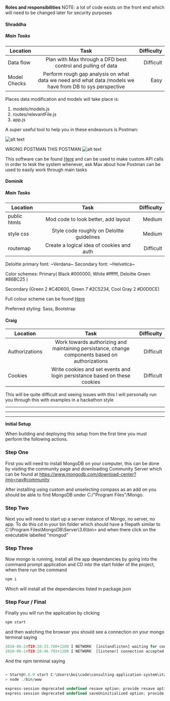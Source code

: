 **Roles and responsibilities**
NOTE: a lot of code exists on the front end which will need to be changed later for security purposes
#### Shraddha
##### Main Tasks
| Location        | Task                                      | Difficulty  |
| --------------- |:-----------------------------------------:| -----------:|
| Data flow       | Plan with Max through a DFD best control and pulling of data       | Difficult   |
| Model Checks       | Perform rough gap analysis on what data we need and what data /models we have from DB to sys perspective | Easy        |

Places data modification and models will take place is:
1. models/models.js
2. routes/relevantFile.js
3. app.js

A super useful tool to help you in these endeavours is Postman:


![alt text](https://4.bp.blogspot.com/-7n-CEqQTQzo/WY1vmo7ZWvI/AAAAAAAAH_Q/GQtdcYEy-hMmoNvx0d2IJ777_WTiSW1IQCEwYBhgL/s1600/Postman.jpg "Postman Pat")

WRONG POSTMAN THIS POSTMAN
![alt text](https://i1.wp.com/thecuriousdev.org/wp-content/uploads/2017/12/gI_62552_200x200_360-logo.png?fit=201%2C201&ssl=1 "Not Postman Pat")

This software can be found [Here](https://www.getpostman.com/) and can be used to make custom API calls in order to tesk the system whenever, ask Max about how Postman can be used to easily work through main tasks


#### Dominik
##### Main Tasks
| Location        | Task                                      | Difficulty  |
| --------------- |:-----------------------------------------:| -----------:|
| public htmls    | Mod code to look better, add layout       | Medium      |
| style css       | Style code roughly on Deloitte guidelines | Medium      |
| routemap        | Create a logical idea of cookies and auth | Difficult   |

Deloitte primary font:
~Verdana~
    Secondary font:
    ~Helvetica~

Color schemes:
Primary( Black #000000, White #ffffff, Deloitte Green #86BC25 )

Secondary (Green 2 #C4D600, Green 7 #2C5234, Cool Gray 2 #D0D0CE)

Full colour scheme can be found [Here](https://www2.deloitte.com/content/dam/Deloitte/sg/Documents/careers/sg-careers-deloitte-sg-50th-anniversary-art-competition-art-colour-palette.pdf)

Preferred styling:
Sass, Bootstrap

#### Craig
| Location        | Task                                      | Difficulty  |
| --------------- |:-----------------------------------------:| -----------:|
| Authorizations      | Work towards authorizing and maintaining persistance, change components based on authorizations       | Difficult   |
| Cookies       | Write cookies and set events and login persistance based on these cookies | Difficult        |

This will be quite difficult and seeing issues with this I will personally run you through this with examples in a hackathon style
______________________________________________________________
______________________________________________________________
______________________________________________________________
**Initial Setup**

When building and deploying this setup from the first time you must perform the following actions.

### Step One
First you will need to install MongoDB on your computer, this can be done by visiting the community page and downloading Community Server which can be found at https://www.mongodb.com/download-center?jmp=nav#community

After installing using custom and unselecting compass as an add on you should be able to find MongoDB under C:/"Program Files"/Mongo.

### Step Two
Next you will need to start up a server instance of Mongo, no server, no app. To do this cd in your bin folder which should have a filepath similar to C:\Program Files\MongoDB\Server\3.6\bin> and when there click on the executable labelled "mongod"

### Step Three
Now mongo is running, install all the app dependancies by going into the command prompt application and CD into the start folder of the project, when there run the command
```javascript
npm i 
```
Which will install all the dependancies listed in package.json

### Step Four / Final
Finally you will run the application by clicking
```javascript
npm start 
```
and then watching the browser you should see a connection on your mongo terminal saying 
```javascript
2018-06-24T19:28:33.780+1200 I NETWORK  [initandlisten] waiting for connections on port 27017
2018-06-24T19:28:46.793+1200 I NETWORK  [listener] connection accepted from 127.0.0.1:51351 #1 (1 connection now open)
```
And the npm terminal saying
```javascript

> Start@0.0.0 start C:\Users\boi\code\consulting-application-system\start
> node ./bin/www

express-session deprecated undefined resave option; provide resave option app.js:25:9
express-session deprecated undefined saveUninitialized option; provide saveUninitialized option app.js:25:9
```